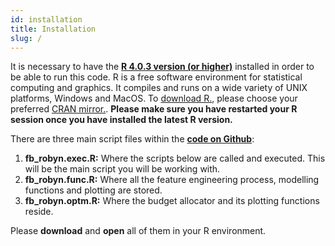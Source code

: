 ```yaml
---
id: installation
title: Installation
slug: /
---
```


It is necessary to have the [**R 4.0.3 version (or higher)**](https://www.r-project.org/) installed in order to be able to run this code. R is a free software environment for statistical computing and graphics. It compiles and runs on a wide variety of UNIX platforms, Windows and MacOS. To
[download R.](https://cran.r-project.org/mirrors.html), please choose your
preferred [CRAN mirror.](https://cran.r-project.org/mirrors.html). **Please make sure you have restarted your R session once you have installed the latest R version.**

There are three main script files within the [**code on Github**](https://github.com/facebookexperimental/Robyn/tree/master/source):
1. **fb_robyn.exec.R:** Where the scripts below are called and executed. This will be the main script you will be working with.
2. **fb_robyn.func.R:** Where all the feature engineering process, modelling functions and plotting are stored.
3. **fb_robyn.optm.R:** Where the budget allocator and its plotting functions reside.

Please **download** and **open** all of them in your R environment.
